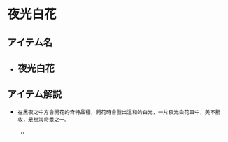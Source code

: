 # 夜光白花
## アイテム名
 - 夜光白花
   - 

## アイテム解説
 - ```
   在黑夜之中方會開花的奇特品種，開花時會發出溫和的白光，一片夜光白花田中，美不勝收，是樹海奇景之一。
   ```
   - ```
     ```
